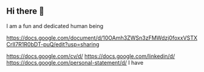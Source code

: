 ## Hi there 👋

I am a fun and dedicated human being

https://docs.google.com/document/d/10OAmh3ZWSn3zFMWdzj0foxxVSTXCrII7R1R0bDT-puQ/edit?usp=sharing

https://docs.google.com/cv/d/
https://docs.google.com/linkedin/d/
https://docs.google.com/personal-statement/d/
I have 
